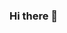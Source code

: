 ### Hi there 👋

<!--
- 🔭 I’m currently working...
- 🌱 I’m constantly learning.
- 💬 Ask me about pretty much anything.
- 📫 You can find me on LinkedIn too.
-->
<!-- 
<a href="https://github.com/vpolimenov">
  <img align="center" src="https://github-readme-stats.vercel.app/api?username=vpolimenov&count_private=true&show_icons=true&theme=vue-dark&hide=stars&include_all_commits=ture)](https://github.com/anuraghazra/github-readme-stats" />
</a> -->
<!--
<a href="https://github.com/vpolimenov">
  <img align="center" src="https://github-readme-stats.vercel.app/api/top-langs/?username=vpolimenov&layout=compact)](https://github.com/anuraghazra/github-readme-stats" />
-->
</a>
